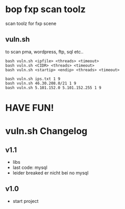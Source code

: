 # bop fxp scan toolz

scan toolz for fxp scene

## vuln.sh
to scan pma, wordpress, ftp, sql etc..
```
bash vuln.sh <ipfile> <threads> <timeout>
bash vuln.sh <CIDR> <threads> <timeout>
bash vuln.sh <startip> <endip> <threads> <timeout>

bash vuln.sh ips.txt 1 9
bash vuln.sh 46.30.208.0/21 1 9
bash vuln.sh 5.101.152.0 5.101.152.255 1 9
```

# HAVE FUN!



# vuln.sh Changelog
## v1.1
- libs
- last code: mysql
 - leider breaked er nicht bei no mysql
## v1.0
- start project
